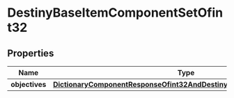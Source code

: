 
# DestinyBaseItemComponentSetOfint32

## Properties
Name | Type | Description | Notes
------------ | ------------- | ------------- | -------------
**objectives** | [**DictionaryComponentResponseOfint32AndDestinyItemObjectivesComponent**](DictionaryComponentResponseOfint32AndDestinyItemObjectivesComponent.md) |  |  [optional]



